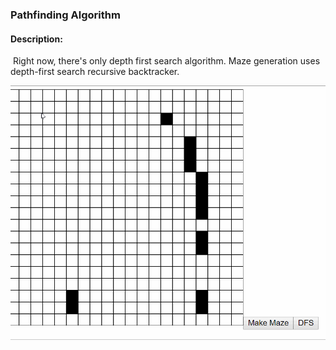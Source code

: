 ### Pathfinding Algorithm

#### Description:

​	Right now, there's only depth first search algorithm. Maze generation uses depth-first search recursive backtracker. 



![dfps_pathfinding](./images_and_gifs\dfps_pathfinding.gif)

